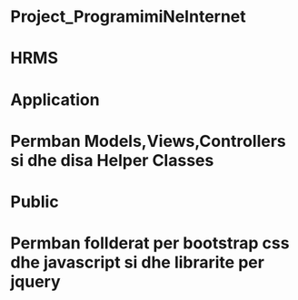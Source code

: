 # Project_ProgramimiNeInternet
# HRMS

# Application
# Permban Models,Views,Controllers si dhe disa Helper Classes

# Public 
# Permban follderat per bootstrap css dhe javascript si dhe librarite per jquery
